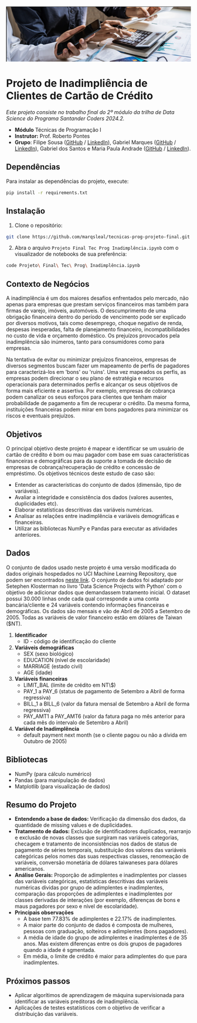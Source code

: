 <p align="center">
  <img src="images/image_readme.png" alt="Descrição da Imagem">
</p>

# Projeto de Inadimpliência de Clientes de Cartão de Crédito 

_Este projeto consiste no trabalho final do 2º módulo da trilha de Data Science do Programa Santander Coders 2024.2._ 

* **Módulo** Técnicas de Programação I
* **Instrutor:** Prof. Roberto Pontes 
* **Grupo**: Filipe Sousa ([GitHub](https://github.com/filsousa) / [LinkedIn](https://www.linkedin.com/in/filipel-sousa/)), Gabriel Marques ([GitHub](https://github.com/marqsleal) / [LinkedIn](https://www.linkedin.com/in/marqsleal/)), Gabriel dos Santos e Maria Paula Andrade ([GitHub](https://github.com/MariaPaulaAndrade) / [LinkedIn](https://www.linkedin.com/in/maria-paula-andrade/)).

## Dependências 

Para instalar as dependências do projeto, execute:

```bash
pip install -r requirements.txt
```

## Instalação 

1. Clone o repositório:

```bash
git clone https://github.com/marqsleal/tecnicas-prog-projeto-final.git
```

2. Abra o arquivo `Projeto Final Tec Prog Inadimplência.ipynb` com o visualizador de notebooks de sua preferência:

```bash
code Projeto\ Final\ Tec\ Prog\ Inadimplência.ipynb
```

## Contexto de Negócios 

A inadimplência é um dos maiores desafios enfrentados pelo mercado, não apenas para empresas que prestam serviços financeiros mas também para firmas de varejo, imóveis, automóveis. O descumprimento de uma obrigação financeira dentro do período de vencimento pode ser explicado por diversos motivos, tais como desemprego, choque negativo de renda, despesas inesperadas, falta de planejamento financeiro, incompatibilidades no custo de vida e orçamento doméstico. Os prejuízos provocados pela inadimplência são inúmeros, tanto para consumidores como para empresas. 

Na tentativa de evitar ou minimizar prejuízos financeiros, empresas de diversos segmentos buscam fazer um mapeamento de perfis de pagadores para caracterizá-los em 'bons' ou 'ruins'. Uma vez mapeados os perfis, as empresas podem direcionar o seu plano de estratégia e recursos operacionais para determinados perfis e alcançar os seus objetivos de forma mais eficiente e assertiva. Por exemplo, empresas de cobrança podem canalizar os seus esforços para clientes que tenham maior probabilidade de pagamento a fim de recuperar o crédito. Da mesma forma, instituições financeiras podem mirar em bons pagadores para minimizar os riscos e eventuais prejuízos.

## Objetivos 

O principal objetivo deste projeto é mapear e identificar se um usuário de cartão de crédito é bom ou mau pagador com base em suas características financeiras e demográficas para da suporte a tomada de decisão de empresas de cobrança/recuperação de crédito e concessão de empréstimo. Os objetivos técnicos deste estudo de caso são:
* Entender as características do conjunto de dados (dimensão, tipo de variáveis).
* Avaliar a integridade e consistência dos dados (valores ausentes, duplicidades etc).
* Elaborar estatísticas descritivas das variáveis numéricas.
* Analisar as relações entre inadimplência e variáveis demográficas e financeiras.
* Utilizar as bibliotecas NumPy e Pandas para executar as atividades anteriores.

## Dados 

O conjunto de dados usado neste projeto é uma versão modificada do dados originais hospedados no UCI Machine Learning Repository, que podem ser encontrados [neste link](https://archive.ics.uci.edu/dataset/350/default+of+credit+card+clients). O conjunto de dados foi adaptado por Setephen Klosterman no livro 'Data Science Projects with Python' com o objetivo de adicionar dados que demandassem tratamento inicial. O dataset possui 30.000 linhas onde cada qual corresponde a uma conta bancária/cliente e 24 variáveis contendo informações financeiras e demográficas. Os dados são mensais e vão de Abril de 2005 a Setembro de 2005. Todas as variáveis de valor financeiro estão em dólares de Taiwan (\$NT).

1. **Identificador**
   - ID - código de identificação do cliente
2. **Variáveis demográficas**
    - SEX (sexo biológico)
    - EDUCATION (nível de escolaridade)
    - MARRIAGE (estado civil)
    - AGE (idade)
3. **Variáveis financeiras**
    - LIMIT_BAL (limite de crédito em NT\\$)
    - PAY_1 a PAY_6 (status de pagamento de Setembro a Abril de forma regressiva)
    - BILL_1 a BILL_6 (valor da fatura mensal de Setembro a Abril de forma regressiva)
    - PAY_AMT1 a PAY_AMT6 (valor da fatura paga no mês anterior para cada mês do intervalo de Setembro a Abril)
4. **Variável de Inadimplência**
   - default payment next month (se o cliente pagou ou não a dívida em Outubro de 2005)

## Bibliotecas 

* NumPy (para cálculo numérico)
* Pandas (para manipulação de dados)
* Matplotlib (para visualização de dados)

## Resumo do Projeto 

- **Entendendo a base de dados:** Verificação da dimensão dos dados, da quantidade de missing values e de duplicidades.
- **Tratamento de dados:** Exclusão de identificadores duplicados, rearranjo e exclusão de novas classes que surgiram nas variáveis categorias, checagem e tratamento de inconsistências nos dados de status de pagamento de séries temporais, substituição dos valores das variáveis categóricas pelos nomes das suas respectivas classes, renomeação de variáveis, conversão monetária de dólares taiwaneses para dólares americanos. 
- **Análise Gerais:** Proporção de adimplentes e inadimplentes por classes das variáveis categóricas, estatísticas descritivas das variáveis numéricas dividas por grupo de adimplentes e inadimplentes, comparação das proporções de adimplentes e inadimplentes por classes derivadas de interações (por exemplo, diferenças de bons e maus pagadores por sexo e nível de escolaridade).
- **Principais observações**
  - A base tem 77.83\% de adimplentes e 22.17\% de inadimplentes.
  - A maior parte do conjunto de dados é composta de mulheres, pessoas com graduação, solteiros e adimplentes (bons pagadores).
  - A média de idade do grupo de adimplentes e inadimplentes é de 35 anos. Mas existem diferenças entre os dois grupos de pagadores quando a idade é sgmentada.
  - Em média, o limite de crédito é maior para adimplentes do que para inadimplentes.

## Próximos passos 

- Aplicar algorítimos de aprendizagem de máquina supervisionada para identificar as variáveis preditoras de inadimplência.
- Aplicações de testes estatísticos com o objetivo de verificar a distribuição das variáveis.